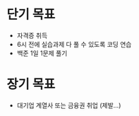 # 단기 목표
* 자격증 취득
* 6시 전에 실습과제 다 풀 수 있도록 코딩 연습
* 백준 1일 1문제 풀기

# 장기 목표
* 대기업 계열사 또는 금융권 취업 (제발...)



